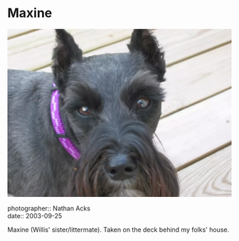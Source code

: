 # Maxine

![Maxine, another one of my folks' miniature schnauzers, on the back deck of their house](assets/2003-09-25-maxine.webp)

photographer:: Nathan Acks  
date:: 2003-09-25

Maxine (Willis' sister/littermate). Taken on the deck behind my folks' house.
